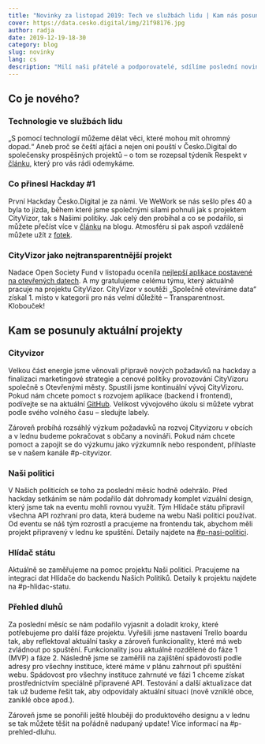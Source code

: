 ```yaml
---
title: "Novinky za listopad 2019: Tech ve službách lidu | Kam nás posunul hackday #1 | Stav současných projektů"
cover: https://data.cesko.digital/img/21f98176.jpg
author: radja
date: 2019-12-19-18-30
category: blog
slug: novinky
lang: cs
description: "Milí naši přátelé a podporovatelé, sdílíme poslední novinky v letošním roce a při této příležitosti vám chceme poděkovat. Poděkovat za to, že se celá řada z vás do projektů už aktivně zapojuje a je zcela jasné, že vás v novém roce bude víc a víc. Za to, že Česko.Digital podporujete všemožnými komunikačními cestami, mluvíte o probíhajících aktivitách a projektech a komunitu propojujete se zajímavými lidmi a organizacemi. Česko.Digital vzniklo v květnu a to, jakou rychlost rozjezd nabral, je velmi motivující. Ukazujete tím, že je tady obrovské množství skvělých lidí, skvělých profesionálů, kterým záleží na kvalitě života v Česku. Těšíme se, co všechno v příštím roce společně dokážeme. Krásné svátky vám všem a do nového roku vše dobré."
---
```


## Co je nového?

### Technologie ve službách lidu 

„S pomocí technologií můžeme dělat věci, které mohou mít ohromný dopad.“ Aneb proč se čeští ajťáci a nejen oni pouští v Česko.Digital do společensky prospěšných projektů – o tom se rozepsal týdeník Respekt v [článku](https://www.respekt.cz/tydenik/2019/49/technologie-ve-sluzbach-lidu?gift=5ovrurxohl&fbclid=IwAR39h9JaEYo2wdGtzyM981V-LORWtTavTRBtcuiSbrpl5aMjyqPWsPb0GDE), který pro vás rádi odemykáme.
 
### Co přinesl Hackday #1

První Hackday Česko.Digital je za námi. Ve WeWork se nás sešlo přes 40 a byla to jízda, během které jsme společnými silami pohnuli jak s projektem CityVizor, tak s Našimi politiky. Jak celý den probíhal a co se podařilo, si můžete přečíst více v [článku](/2019/12/hackday) na blogu. Atmosféru si pak aspoň vzdáleně můžete užít z [fotek](https://www.facebook.com/pg/cesko.digital/photos/?tab=album&album_id=2515531485357188). 

### CityVizor jako nejtransparentnější projekt

Nadace Open Society Fund v listopadu ocenila [nejlepší aplikace postavené na otevřených datech](https://osf.cz/2019/11/26/rozdali-jsme-ceny-viteznym-aplikacim-souteze-spolecne-otevirame-data/?fbclid=IwAR32RjumQnAk7EewS3GyTRfORXPK6oIJMnCWPuOyYpSe6QJIRd7si5GuDHw). A my gratulujeme celému týmu, který aktuálně pracuje na projektu CityVizor. CityVizor v soutěži „Společně otevíráme data“ získal 1. místo v kategorii pro nás velmi důležité – Transparentnost. Klobouček!

## Kam se posunuly aktuální projekty

### Cityvizor

Velkou část energie jsme věnovali přípravě nových požadavků na hackday a finalizaci marketingové strategie a cenové politiky provozování CityVizoru společně s Otevřenými městy. Spustili jsme kontinuální vývoj CityVizoru. Pokud nám chcete pomoct s rozvojem aplikace (backend i frontend), podívejte se na aktuální [GitHub](https://github.com/cityvizor/cityvizor/issues). Velikost vývojového úkolu si můžete vybrat podle svého volného času – sledujte labely. 

Zároveň probíhá rozsáhlý výzkum požadavků na rozvoj Cityvizoru v obcích a v lednu budeme pokračovat s občany a novináři. Pokud nám chcete pomoct a zapojit se do výzkumu jako výzkumník nebo respondent, přihlaste se v našem kanále #p-cityvizor.

### Naši politici

V Našich politicích se toho za poslední měsíc hodně odehrálo. Před hackday setkáním se nám podařilo dát dohromady komplet vizuální design, který jsme tak na eventu mohli rovnou využít. Tým Hlídače státu připravil všechna API rozhraní pro data, která budeme na webu Naši politici používat. Od eventu se náš tým rozrostl a pracujeme na frontendu tak, abychom měli projekt připravený v lednu ke spuštění. Detaily najdete na [#p-nasi-politici](https://app.slack.com/client/TG21XF887/CG66HNLH4/thread/GKP61M3KR-1576232232.001300).

### Hlídač státu

Aktuálně se zaměřujeme na pomoc projektu Naši politici. Pracujeme na integraci dat Hlídače do backendu Našich Politiků. Detaily k projektu najdete na #p-hlidac-statu.

### Přehled dluhů

Za poslední měsíc se nám podařilo vyjasnit a doladit kroky, které potřebujeme pro další fáze projektu. Vyřešili jsme nastavení Trello boardu tak, aby reflektoval aktuální tasky a zároveň funkcionality, které má web zvládnout po spuštění. Funkcionality jsou aktuálně rozdělené do fáze 1 (MVP) a fáze 2. Následně jsme se zaměřili na zajištění spádovosti podle adresy pro všechny instituce, které máme v plánu zahrnout při spuštění webu. Spádovost pro všechny instituce zahrnuté ve fázi 1 chceme získat prostřednictvím speciálně připravené API. Testování a další aktualizace dat tak už budeme řešit tak, aby odpovídaly aktuální situaci (nově vzniklé obce, zaniklé obce apod.). 

Zároveň jsme se ponořili ještě hlouběji do produktového designu a v lednu se tak můžete těšit na pořádně nadupaný update! Více informací na #p-prehled-dluhu.
 
